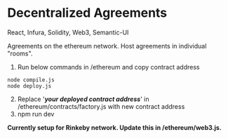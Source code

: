 # Decentralized Agreements

React, Infura, Solidity, Web3, Semantic-UI

Agreements on the ethereum network.
Host agreements in individual "rooms".

1. Run below commands in /ethereum and copy contract address

```
node compile.js
node deploy.js
```

2. Replace '**_your deployed contract address_**' in /ethereum/contracts/factory.js with new contract address
3. npm run dev

**Currently setup for Rinkeby network. Update this in /ethereum/web3.js.**
